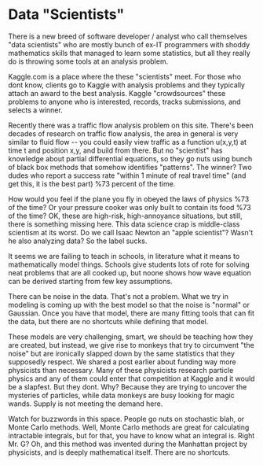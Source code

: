 # Data "Scientists"

There is a new breed of software developer / analyst who call themselves "data scientists" who are mostly bunch of ex-IT programmers with shoddy mathematics skills that managed to learn some statistics, but all they really do is throwing some tools at an analysis problem.

Kaggle.com is a place where the these "scientists" meet. For those who dont know, clients go to Kaggle with analysis problems and they typically attach an award to the best analysis. Kaggle "crowdsources" these problems to anyone who is interested, records, tracks submissions, and selects a winner.

Recently there was a traffic flow analysis problem on this site. There's been decades of research on traffic flow analysis, the area in general is very similar to fluid flow -- you could easily view traffic as a function u(x,y,t) at time t and position x,y, and build from there. But no "scientist" has knowledge about partial differential equations, so they go nuts using bunch of black box methods that somehow identifies "patterns". The winner? Two dudes who report a success rate "within 1 minute of real travel time" (and get this, it is the best part) %73 percent of the time.

How would you feel if the plane you fly in obeyed the laws of physics %73 of the time? Or your pressure cooker was only built to contain its food %73 of the time? OK, these are high-risk, high-annoyance situations, but still, there is something missing here. This data science crap is middle-class scientism at its worst. Do we call Isaac Newton an "apple scientist"? Wasn't he also analyzing data? So the label sucks.

It seems we are failing to teach in schools, in literature what it means to mathematically model things. Schools give students lots of rote for solving neat problems that are all cooked up, but noone shows how wave equation can be derived starting from few key assumptions.

There can be noise in the data. That's not a problem. What we try in modeling is coming up with the best model so that the noise is "normal" or Gaussian. Once you have that model, there are many fitting tools that can fit the data, but there are no shortcuts while defining that model.

These models are very challenging, smart, we should be teaching how they are created, but instead, we give rise to monkeys that try to circumvent "the noise" but are ironically slapped down by the same statistics that they supposedly respect. We shared a post earlier about funding way more physicists than necessary. Many of these physicists research particle physics and any of them could enter that competition at Kaggle and it would be a slapfest. But they dont. Why? Because they are trying to uncover the mysteries of particles, while data monkeys are busy looking for magic wands. Supply is not meeting the demand here.

Watch for buzzwords in this space. People go nuts on stochastic blah, or Monte Carlo methods. Well, Monte Carlo methods are great for calculating intractable integrals, but for that, you have to know what an integral is. Right Mr. G? Oh, and this method was invented during the Manhattan project by physicists, and is deeply mathematical itself. There are no shortcuts.
